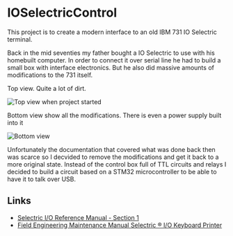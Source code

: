 # IOSelectricControl
This project is to create a modern interface to an old IBM 731 IO Selectric terminal.

Back in the mid seventies my father bought a IO Selectric to use with his homebuilt computer. In order to connect it over serial line he had to build a small box with interface electronics. But he also did massive amounts of modifications to the 731 itself.

Top view. Quite a lot of dirt.

![Top view when project started](https://i.imgur.com/9GnKfFKl.jpg?2)

Bottom view show all the modifications. There is even a power supply built into it

![Bottom view](https://i.imgur.com/gqKCpj5l.jpg)

Unfortunately the documentation that covered what was done back then was scarce so I decvided to remove the modifications and get it back to a more original state. Instead of the control box full of TTL circuits and relays I decided to build a circuit based on a STM32 microcontroller to be able to have it to talk over USB.

## Links

* [Selectric I/O Reference Manual - Section 1](http://bitsavers.org/pdf/ibm/typewriter/selectric/241-5308_IO_SelectricRefMan.pdf)
* [Field Engineering Maintenance Manual Selectric ® I/O Keyboard Printer](http://bitsavers.org/pdf/ibm/typewriter/selectric/S225-1726-7_IOseleMnt_Nov70.pdf) 
